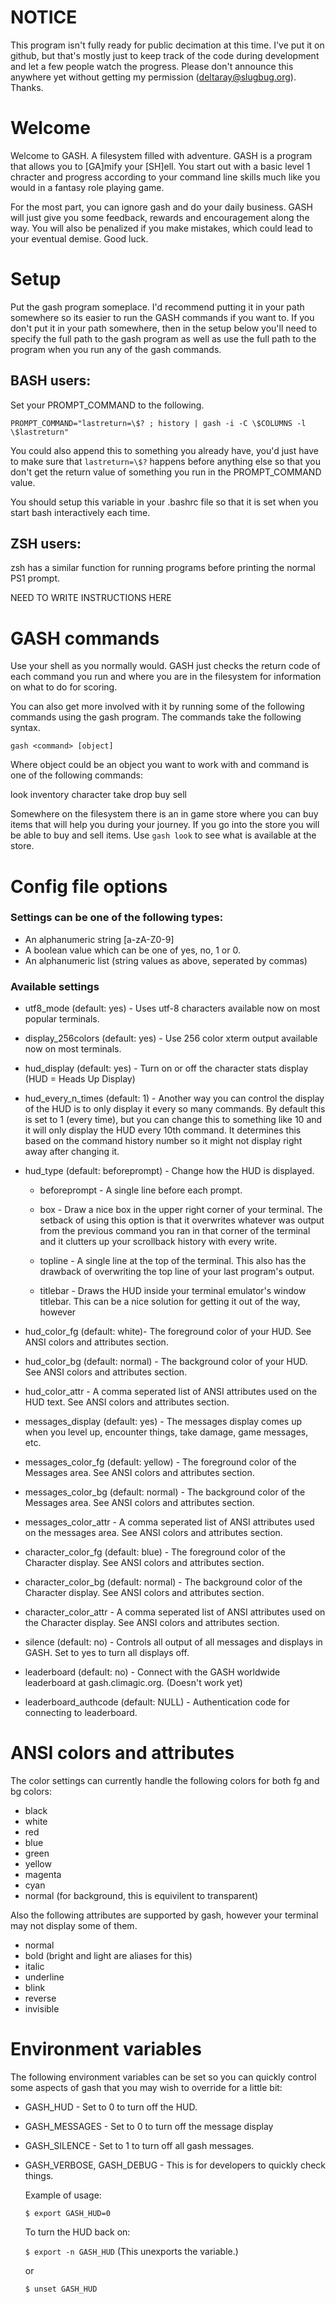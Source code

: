 
NOTICE
======
This program isn't fully ready for public decimation at this time. I've put
it on github, but that's mostly just to keep track of the code during development
and let a few people watch the progress. Please don't announce this anywhere
yet without getting my permission (deltaray@slugbug.org). Thanks.


Welcome
=======

Welcome to GASH. A filesystem filled with adventure.  GASH is a program that
allows you to [GA]mify your [SH]ell. You start out with a basic level 1 chracter
and progress according to your command line skills much like you would
in a fantasy role playing game.

For the most part, you can ignore gash and do your daily business. GASH will
just give you some feedback, rewards and encouragement along the way. You will
also be penalized if you make mistakes, which could lead to your eventual
demise.  Good luck.

Setup
=====

Put the gash program someplace.  I'd recommend putting it in your path
somewhere so its easier to run the GASH commands if you want to. If you don't
put it in your path somewhere, then in the setup below you'll need to specify
the full path to the gash program as well as use the full path to the program
when you run any of the gash commands.


BASH users:
-----------

  Set your PROMPT_COMMAND to the following.

  `PROMPT_COMMAND="lastreturn=\$? ; history | gash -i -C \$COLUMNS -l \$lastreturn"`

  You could also append this to something you already have, you'd just have to
  make sure that `lastreturn=\$?` happens before anything else so that you don't
  get the return value of something you run in the PROMPT_COMMAND value.

  You should setup this variable in your .bashrc file so that it is set when
  you start bash interactively each time.

ZSH users:
----------

  zsh has a similar function for running programs before printing the normal
PS1 prompt.

   NEED TO WRITE INSTRUCTIONS HERE

GASH commands
=============

Use your shell as you normally would. GASH just checks the return code
of each command you run and where you are in the filesystem for information
on what to do for scoring.

You can also get more involved with it by running some of the following commands
using the gash program. The commands take the following syntax.

  `gash <command> [object]`

  Where object could be an object you want to work with and command is one of
the following commands:

   look
   inventory
   character
   take
   drop
   buy
   sell

 Somewhere on the filesystem there is an in game store where you can buy
items that will help you during your journey. If you go into the store
you will be able to buy and sell items. Use `gash look` to see what
is available at the store.

Config file options
===================

### Settings can be one of the following types:
 * An alphanumeric string [a-zA-Z0-9]
 * A boolean value which can be one of yes, no, 1 or 0.
 * An alphanumeric list (string values as above, seperated by commas)

### Available settings

* utf8_mode (default: yes) - Uses utf-8 characters available now on most popular terminals.

* display_256colors (default: yes) - Use 256 color xterm output available now on most terminals.

* hud_display (default: yes) - Turn on or off the character stats display (HUD = Heads Up Display)

* hud_every_n_times (default: 1) - Another way you can control the display
           of the HUD is to only display it every so many commands. By
           default this is set to 1 (every time), but you can change this
           to something like 10 and it will only display the HUD every
           10th command. It determines this based on the command history
           number so it might not display right away after changing it.

* hud_type (default: beforeprompt) - Change how the HUD is displayed.

    * beforeprompt - A single line before each prompt.

    * box - Draw a nice box in the upper right corner of your terminal.
          The setback of using this option is that it overwrites whatever
          was output from the previous command you ran in that corner
          of the terminal and it clutters up your scrollback history with
          every write.

    * topline - A single line at the top of the terminal. This also
              has the drawback of overwriting the top line of your last 
              program's output.

    * titlebar - Draws the HUD inside your terminal emulator's window titlebar.
               This can be a nice solution for getting it out of the way, however

* hud_color_fg (default: white)- The foreground color of your HUD. See ANSI colors and attributes section.
* hud_color_bg (default: normal) - The background color of your HUD. See ANSI colors and attributes section.
* hud_color_attr - A comma seperated list of ANSI attributes used on the HUD text. See ANSI colors and attributes section.

* messages_display (default: yes) - The messages display comes up when you level up, encounter things, take damage, game messages, etc.
* messages_color_fg (default: yellow) - The foreground color of the Messages area. See ANSI colors and attributes section.
* messages_color_bg (default: normal) - The background color of the Messages area. See ANSI colors and attributes section.
* messages_color_attr - A comma seperated list of ANSI attributes used on the messages area. See ANSI colors and attributes section.

* character_color_fg (default: blue) - The foreground color of the Character display. See ANSI colors and attributes section.
* character_color_bg (default: normal) - The background color of the Character display. See ANSI colors and attributes section.
* character_color_attr - A comma seperated list of ANSI attributes used on the Character display. See ANSI colors and attributes section.

* silence (default: no) - Controls all output of all messages and displays in GASH. Set to yes to turn all displays off.

* leaderboard (default: no) - Connect with the GASH worldwide leaderboard at gash.climagic.org. (Doesn't work yet)
* leaderboard_authcode (default: NULL) - Authentication code for connecting to leaderboard.


ANSI colors and attributes
==========================

The color settings can currently handle the following colors
for both fg and bg colors:

* black
* white
* red
* blue
* green
* yellow
* magenta
* cyan
* normal (for background, this is equivilent to transparent)

Also the following attributes are supported by gash, however your
terminal may not display some of them.

* normal
* bold  (bright and light are aliases for this)
* italic
* underline
* blink
* reverse
* invisible 


Environment variables
=====================

The following environment variables can be set so you can quickly control some
aspects of gash that you may wish to override for a little bit:

* GASH_HUD - Set to 0 to turn off the HUD. 
* GASH_MESSAGES - Set to 0 to turn off the message display
* GASH_SILENCE - Set to 1 to turn off all gash messages.
* GASH_VERBOSE, GASH_DEBUG - This is for developers to quickly check things.

  Example of usage:

    `$ export GASH_HUD=0`

  To turn the HUD back on:

    `$ export -n GASH_HUD`  (This unexports the variable.)

    or 

    `$ unset GASH_HUD`


